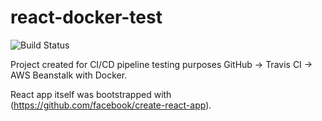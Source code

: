 # react-docker-test

![Build Status](https://travis-ci.org/stanislavprihoda/react-docker-test.svg?branch=master)

Project created for CI/CD pipeline testing purposes GitHub -> Travis CI -> AWS Beanstalk with Docker.

React app itself was bootstrapped with (https://github.com/facebook/create-react-app).

